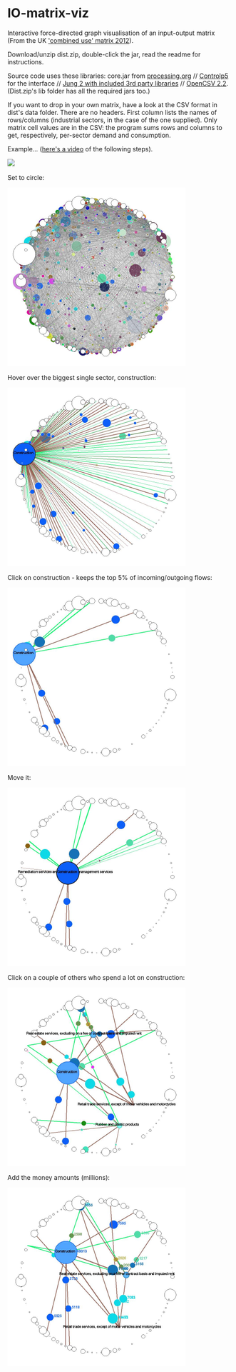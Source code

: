 IO-matrix-viz
=============

Interactive force-directed graph visualisation of an input-output matrix (From the UK ['combined use' matrix 2012]( http://www.ons.gov.uk/ons/publications/re-reference-tables.html?edition=tcm%3A77-379304)). 

Download/unzip dist.zip, double-click the jar, read the readme for instructions.

Source code uses these libraries: core.jar from [processing.org](https://processing.org/download/?processing) // [Controlp5](http://www.sojamo.de/libraries/controlP5/) for the interface // [Jung 2 with included 3rd party libraries](http://jung.sourceforge.net/download.html) // [OpenCSV 2.2](http://sourceforge.net/projects/opencsv/files%2Fopencsv%2F2.2/). (Dist.zip's lib folder has all the required jars too.)

If you want to drop in your own matrix, have a look at the CSV format in dist's data folder. There are no headers. First column lists the names of rows/columns (industrial sectors, in the case of the one supplied). Only matrix cell values are in the CSV: the program sums rows and columns to get, respectively, per-sector demand and consumption.

Example... ([here's a video](https://vimeo.com/112848155)  of the following steps). 

<img src="http://danolner.github.io/IO-matrix-viz/images/MonNov2418_18_34GMT2014_KeyPrint_IOMatrix-0173.jpeg" width="400"/>

Set to circle:

<img src="https://github.com/DanOlner/IO-matrix-viz/blob/gh-pages/images/MonNov2418_18_40GMT2014_KeyPrint_IOMatrix-0277.jpeg" width="400"/>

Hover over the biggest single sector, construction:

<img src="https://github.com/DanOlner/IO-matrix-viz/blob/gh-pages/images/MonNov2418_18_45GMT2014_KeyPrint_IOMatrix-0537.jpeg" width="400"/>

Click on construction - keeps the top 5% of incoming/outgoing flows:

<img src="https://github.com/DanOlner/IO-matrix-viz/blob/gh-pages/images/MonNov2418_18_52GMT2014_KeyPrint_IOMatrix-0953.jpeg" width="400"/>

Move it:

<img src="https://github.com/DanOlner/IO-matrix-viz/blob/gh-pages/images/MonNov2418_18_55GMT2014_KeyPrint_IOMatrix-1146.jpeg" width="400"/>

Click on a couple of others who spend a lot on construction:

<img src="https://github.com/DanOlner/IO-matrix-viz/blob/gh-pages/images/MonNov2418_19_24GMT2014_KeyPrint_IOMatrix-2855.jpeg" width="400"/>

Add the money amounts (millions):

<img src="https://github.com/DanOlner/IO-matrix-viz/blob/gh-pages/images/MonNov2418_37_16GMT2014_KeyPrint_IOMatrix-3117.jpeg" width="400"/>
